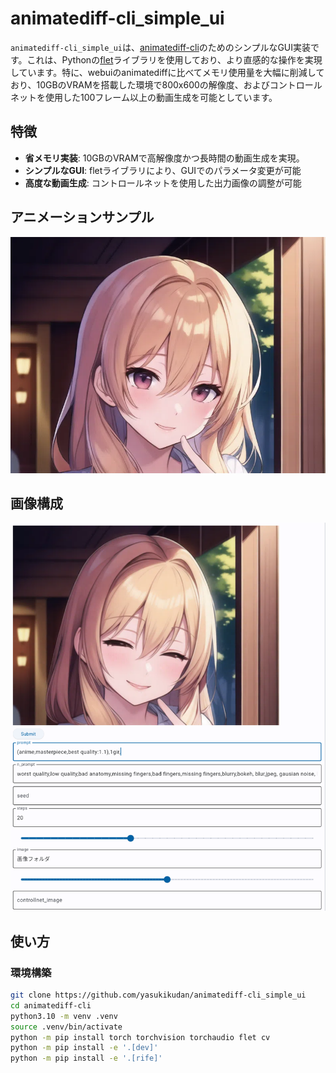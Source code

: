 # animatediff-cli_simple_ui

`animatediff-cli_simple_ui`は、[animatediff-cli](https://github.com/neggles/animatediff-cli)のためのシンプルなGUI実装です。これは、Pythonの[flet](https://flet.dev/)ライブラリを使用しており、より直感的な操作を実現しています。特に、webuiのanimatediffに比べてメモリ使用量を大幅に削減しており、10GBのVRAMを搭載した環境で800x600の解像度、およびコントロールネットを使用した100フレーム以上の動画生成を可能としています。

## 特徴

- **省メモリ実装**: 10GBのVRAMで高解像度かつ長時間の動画生成を実現。
- **シンプルなGUI**: fletライブラリにより、GUIでのパラメータ変更が可能
- **高度な動画生成**: コントロールネットを使用した出力画像の調整が可能

## アニメーションサンプル
![サンプル](https://raw.githubusercontent.com/yasukikudan/animatediff-cli_simple_ui/main/generate_anime_sample.webp)

## 画像構成
![サンプル](https://raw.githubusercontent.com/yasukikudan/animatediff-cli_simple_ui/main/simpe_ui_image.png)

## 使い方

### 環境構築

```sh
git clone https://github.com/yasukikudan/animatediff-cli_simple_ui
cd animatediff-cli
python3.10 -m venv .venv
source .venv/bin/activate
python -m pip install torch torchvision torchaudio flet cv
python -m pip install -e '.[dev]'
python -m pip install -e '.[rife]'

```




